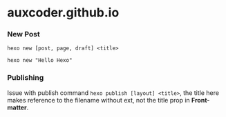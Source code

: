 # auxcoder.github.io

### New Post

```
hexo new [post, page, draft] <title>
```

```shell
hexo new "Hello Hexo"
```

### Publishing

Issue with publish command `hexo publish [layout] <title>`, the title here makes reference to the filename without ext, not the title prop in **Front-matter**.
